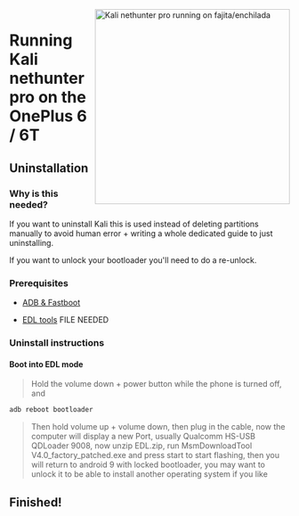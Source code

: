 <img align="right" src="enchilada.png" width="350" alt="Kali nethunter pro running on fajita/enchilada">

# Running Kali nethunter pro on the OnePlus 6 / 6T

## Uninstallation

### Why is this needed?
If you want to uninstall Kali this is used instead of deleting partitions manually to avoid human error + writing a whole dedicated guide to just uninstalling.

If you want to unlock your bootloader you'll need to do a re-unlock.

### Prerequisites

- [ADB & Fastboot](https://developer.android.com/studio/releases/platform-tools)
  
- [EDL tools]() FILE NEEDED

### Uninstall instructions

#### Boot into EDL mode
> Hold the volume down + power button while the phone is turned off, and 
```cmd
adb reboot bootloader
```
> Then hold volume up + volume down, then plug in the cable, now the computer will display a new Port, usually Qualcomm HS-USB QDLoader 9008, now unzip EDL.zip, run MsmDownloadTool V4.0_factory_patched.exe and press start to start flashing, then you will return to android 9 with locked bootloader, you may want to unlock it to be able to install another operating system if you like

## Finished!














